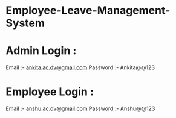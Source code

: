 # Employee-Leave-Management-System

# Admin Login :

Email       :- ankita.ac.dv@gmail.com
Password    :- Ankita@@123

# Employee Login :

Email       :- anshu.ac.dv@gmail.com
Password    :- Anshu@@123